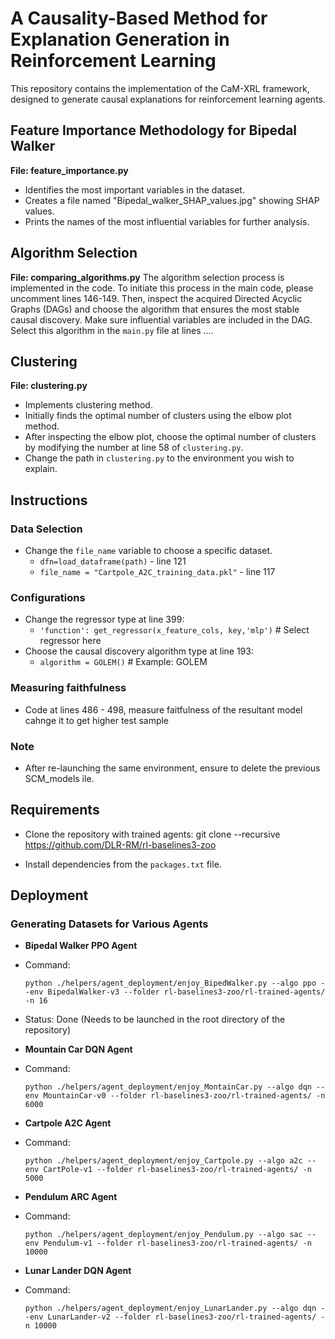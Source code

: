 # A Causality-Based Method for Explanation Generation in Reinforcement Learning

This repository contains the implementation of the CaM-XRL framework, designed to generate causal explanations for reinforcement learning agents.

## Feature Importance Methodology for Bipedal Walker
**File: feature_importance.py**
- Identifies the most important variables in the dataset.
- Creates a file named "Bipedal_walker_SHAP_values.jpg" showing SHAP values.
- Prints the names of the most influential variables for further analysis.

## Algorithm Selection
**File: comparing_algorithms.py**
The algorithm selection process is implemented in the code. To initiate this process in the main code, please uncomment lines 146-149. Then, inspect the acquired Directed Acyclic Graphs (DAGs) and choose the algorithm that ensures the most stable causal discovery. Make sure influential variables are included in the DAG. Select this algorithm in the `main.py` file at lines ....

## Clustering
**File: clustering.py**
- Implements clustering method.
- Initially finds the optimal number of clusters using the elbow plot method.
- After inspecting the elbow plot, choose the optimal number of clusters by modifying the number at line 58 of `clustering.py`.
- Change the path in `clustering.py` to the environment you wish to explain.

## Instructions

### Data Selection
- Change the `file_name` variable to choose a specific dataset.
  - `dfn=load_dataframe(path)` - line 121
  - `file_name = "Cartpole_A2C_training_data.pkl"` - line 117

### Configurations
- Change the regressor type at line 399: 
  - `'function': get_regressor(x_feature_cols, key,'mlp')` # Select regressor here
- Choose the causal discovery algorithm type at line 193: 
  - `algorithm = GOLEM()` # Example: GOLEM

### Measuring faithfulness 
- Code at lines 486 - 498, measure faitfulness of the resultant model cahnge it to get higher test sample

### Note
- After re-launching the same environment, ensure to delete the previous SCM_models ile.

## Requirements
- Clone the repository with trained agents: git clone --recursive https://github.com/DLR-RM/rl-baselines3-zoo

- Install dependencies from the `packages.txt` file.

## Deployment

### Generating Datasets for Various Agents
- **Bipedal Walker PPO Agent**
- Command: 
  ```
  python ./helpers/agent_deployment/enjoy_BipedWalker.py --algo ppo --env BipedalWalker-v3 --folder rl-baselines3-zoo/rl-trained-agents/ -n 16
  ```
- Status: Done (Needs to be launched in the root directory of the repository)
- **Mountain Car DQN Agent**
- Command:
  ```
  python ./helpers/agent_deployment/enjoy_MontainCar.py --algo dqn --env MountainCar-v0 --folder rl-baselines3-zoo/rl-trained-agents/ -n 6000
  ```
- **Cartpole A2C Agent**
- Command:
  ```
  python ./helpers/agent_deployment/enjoy_Cartpole.py --algo a2c --env CartPole-v1 --folder rl-baselines3-zoo/rl-trained-agents/ -n 5000
  ```
- **Pendulum ARC Agent**
- Command:
  ```
  python ./helpers/agent_deployment/enjoy_Pendulum.py --algo sac --env Pendulum-v1 --folder rl-baselines3-zoo/rl-trained-agents/ -n 10000
  ```

- **Lunar Lander DQN Agent**
- Command:
  ```
  python ./helpers/agent_deployment/enjoy_LunarLander.py --algo dqn --env LunarLander-v2 --folder rl-baselines3-zoo/rl-trained-agents/ -n 10000
  ```



